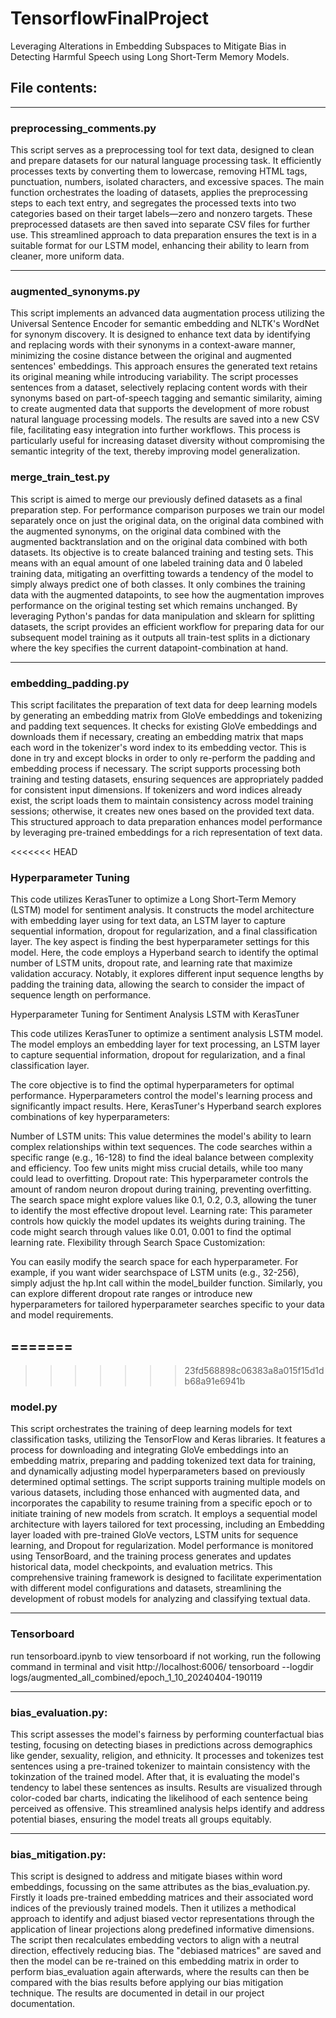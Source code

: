 # TensorflowFinalProject
Leveraging Alterations in Embedding Subspaces to Mitigate Bias in Detecting Harmful Speech using Long Short-Term Memory Models.


## File contents:
----------------------------------------------
### preprocessing_comments.py
This script serves as a preprocessing tool for text data, designed to clean and prepare datasets for our natural language processing task. It efficiently processes texts by converting them to lowercase, removing HTML tags, punctuation, numbers, isolated characters, and excessive spaces. The main function orchestrates the loading of datasets, applies the preprocessing steps to each text entry, and segregates the processed texts into two categories based on their target labels—zero and nonzero targets. These preprocessed datasets are then saved into separate CSV files for further use. This streamlined approach to data preparation ensures the text is in a suitable format for our LSTM model, enhancing their ability to learn from cleaner, more uniform data.

----------------------------------------------
### augmented_synonyms.py
This script implements an advanced data augmentation process utilizing the Universal Sentence Encoder for semantic embedding and NLTK's WordNet for synonym discovery. It is designed to enhance text data by identifying and replacing words with their synonyms in a context-aware manner, minimizing the cosine distance between the original and augmented sentences' embeddings. This approach ensures the generated text retains its original meaning while introducing variability. The script processes sentences from a dataset, selectively replacing content words with their synonyms based on part-of-speech tagging and semantic similarity, aiming to create augmented data that supports the development of more robust natural language processing models. The results are saved into a new CSV file, facilitating easy integration into further workflows. This process is particularly useful for increasing dataset diversity without compromising the semantic integrity of the text, thereby improving model generalization.

### merge_train_test.py
This script is aimed to merge our previously defined datasets as a final preparation step. For performance comparison purposes we train our model separately once on just the original data, on the original data combined with the augmented synonyms, on the original data combined with the augmented backtranslation and on the original data combined with both datasets. Its objective is to create balanced training and testing sets. This means with an equal amount of one labeled training data and 0 labeled training data, mitigating an overfitting towards a tendency of the model to simply always predict one of both classes. It only combines the training data with the augmented datapoints, to see how the augmentation improves performance on the original testing set which remains unchanged. 
By leveraging Python's pandas for data manipulation and sklearn for splitting datasets, the script provides an efficient workflow for preparing data for our subsequent model training as it outputs all train-test splits in a dictionary where the key specifies the current datapoint-combination at hand. 

----------------------------------------------
### embedding_padding.py
This script facilitates the preparation of text data for deep learning models by generating an embedding matrix from GloVe embeddings and tokenizing and padding text sequences. It checks for existing GloVe embeddings and downloads them if necessary, creating an embedding matrix that maps each word in the tokenizer's word index to its embedding vector. This is done in try and except blocks in order to only re-perform the padding and embedding process if necessary. The script supports processing both training and testing datasets, ensuring sequences are appropriately padded for consistent input dimensions. If tokenizers and word indices already exist, the script loads them to maintain consistency across model training sessions; otherwise, it creates new ones based on the provided text data. This structured approach to data preparation enhances model performance by leveraging pre-trained embeddings for a rich representation of text data.

<<<<<<< HEAD

### Hyperparameter Tuning
This code utilizes KerasTuner to optimize a Long Short-Term Memory (LSTM) model for sentiment analysis. It constructs the model architecture with embedding layer using for text data, an LSTM layer to capture sequential information, dropout for regularization, and a final classification layer. The key aspect is finding the best hyperparameter settings for this model. Here, the code employs a Hyperband search to identify the optimal number of LSTM units, dropout rate, and learning rate that maximize validation accuracy. Notably, it explores different input sequence lengths by padding the training data, allowing the search to consider the impact of sequence length on performance.

Hyperparameter Tuning for Sentiment Analysis LSTM with KerasTuner

This code utilizes KerasTuner to optimize a sentiment analysis LSTM model. The model employs an embedding layer for text processing, an LSTM layer to capture sequential information, dropout for regularization, and a final classification layer.

The core objective is to find the optimal hyperparameters for optimal performance. Hyperparameters control the model's learning process and significantly impact results. Here, KerasTuner's Hyperband search explores combinations of key hyperparameters:

Number of LSTM units: This value determines the model's ability to learn complex relationships within text sequences. The code searches within a specific range (e.g., 16-128) to find the ideal balance between complexity and efficiency. Too few units might miss crucial details, while too many could lead to overfitting.
Dropout rate: This hyperparameter controls the amount of random neuron dropout during training, preventing overfitting. The search space might explore values like 0.1, 0.2, 0.3, allowing the tuner to identify the most effective dropout level.
Learning rate: This parameter controls how quickly the model updates its weights during training. The code might search through values like 0.01, 0.001 to find the optimal learning rate.
Flexibility through Search Space Customization:

You can easily modify the search space for each hyperparameter. For example, if you want wider searchspace of LSTM units (e.g., 32-256), simply adjust the hp.Int call within the model_builder function. Similarly, you can explore different dropout rate ranges or introduce new hyperparameters for tailored hyperparameter searches specific to your data and model requirements.


=======
----------------------------------------------
>>>>>>> 23fd568898c06383a8a015f15d1db68a91e6941b
### model.py
This script orchestrates the training of deep learning models for text classification tasks, utilizing the TensorFlow and Keras libraries. It features a process for downloading and integrating GloVe embeddings into an embedding matrix, preparing and padding tokenized text data for training, and dynamically adjusting model hyperparameters based on previously determined optimal settings. The script supports training multiple models on various datasets, including those enhanced with augmented data, and incorporates the capability to resume training from a specific epoch or to initiate training of new models from scratch. It employs a sequential model architecture with layers tailored for text processing, including an Embedding layer loaded with pre-trained GloVe vectors, LSTM units for sequence learning, and Dropout for regularization. Model performance is monitored using TensorBoard, and the training process generates and updates historical data, model checkpoints, and evaluation metrics. This comprehensive training framework is designed to facilitate experimentation with different model configurations and datasets, streamlining the development of robust models for analyzing and classifying textual data.

----------------------------------------------
### Tensorboard
run tensorboard.ipynb to view tensorboard
if not working, run the following command in terminal and visit http://localhost:6006/
tensorboard --logdir logs/augmented_all_combined/epoch_1_10_20240404-190119

----------------------------------------------
### bias_evaluation.py: 
This script assesses the model's fairness by performing counterfactual bias testing, focusing on detecting biases in predictions across demographics like gender, sexuality, religion, and ethnicity. It processes and tokenizes test sentences using a pre-trained tokenizer to maintain consistency with the tokinzation of the trained model. After that, it is evaluating the model's tendency to label these sentences as insults. Results are visualized through color-coded bar charts, indicating the likelihood of each sentence being perceived as offensive. This streamlined analysis helps identify and address potential biases, ensuring the model treats all groups equitably.

----------------------------------------------
### bias_mitigation.py: 
This script is designed to address and mitigate biases within word embeddings, focussing on the same attributes as the bias_evaluation.py. Firstly it loads pre-trained embedding matrices and their associated word indices of the previously trained models. Then it utilizes a methodical approach to identify and adjust biased vector representations through the application of linear projections along predefined informative dimensions. The script then recalculates embedding vectors to align with a neutral direction, effectively reducing bias. The "debiased matrices" are saved and then the model can be re-trained on this embedding matrix in order to perform bias_evaluation again afterwards, where the results can then be compared with the bias results before applying our bias mitigation technique. The results are documented in detail in our project documentation. 
